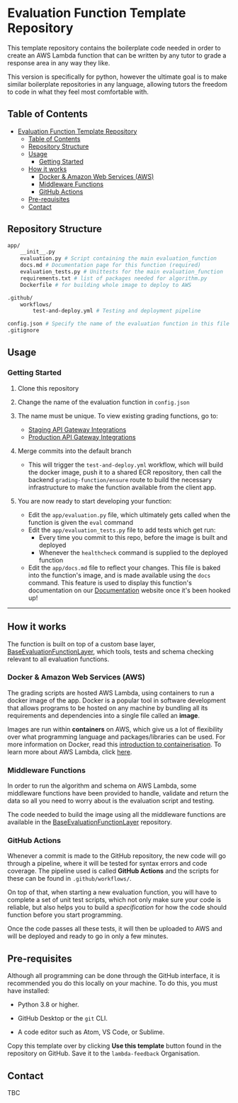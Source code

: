 # Evaluation Function Template Repository

This template repository contains the boilerplate code needed in order to create an AWS Lambda function that can be written by any tutor to grade a response area in any way they like.

This version is specifically for python, however the ultimate goal is to make similar boilerplate repositories in any language, allowing tutors the freedom to code in what they feel most comfortable with.

## Table of Contents
- [Evaluation Function Template Repository](#evaluation-function-template-repository)
  - [Table of Contents](#table-of-contents)
  - [Repository Structure](#repository-structure)
  - [Usage](#usage)
    - [Getting Started](#getting-started)
  - [How it works](#how-it-works)
    - [Docker & Amazon Web Services (AWS)](#docker--amazon-web-services-aws)
    - [Middleware Functions](#middleware-functions)
    - [GitHub Actions](#github-actions)
  - [Pre-requisites](#pre-requisites)
  - [Contact](#contact)

## Repository Structure

```bash
app/
    __init__.py
    evaluation.py # Script containing the main evaluation_function
    docs.md # Documentation page for this function (required)
    evaluation_tests.py # Unittests for the main evaluation_function
    requirements.txt # list of packages needed for algorithm.py
    Dockerfile # for building whole image to deploy to AWS

.github/
    workflows/
        test-and-deploy.yml # Testing and deployment pipeline

config.json # Specify the name of the evaluation function in this file
.gitignore
```

## Usage

### Getting Started

1. Clone this repository
2. Change the name of the evaluation function in `config.json`
3. The name must be unique. To view existing grading functions, go to:

   - [Staging API Gateway Integrations](https://eu-west-2.console.aws.amazon.com/apigateway/main/develop/integrations/attach?api=c1o0u8se7b&region=eu-west-2&routes=0xsoy4q)
   - [Production API Gateway Integrations](https://eu-west-2.console.aws.amazon.com/apigateway/main/develop/integrations/attach?api=cttolq2oph&integration=qpbgva8&region=eu-west-2&routes=0xsoy4q)

4. Merge commits into the default branch
   - This will trigger the `test-and-deploy.yml` workflow, which will build the docker image, push it to a shared ECR repository, then call the backend `grading-function/ensure` route to build the necessary infrastructure to make the function available from the client app.

5. You are now ready to start developing your function:
   
   - Edit the `app/evaluation.py` file, which ultimately gets called when the function is given the `eval` command
   - Edit the `app/evaluation_tests.py` file to add tests which get run:
       - Every time you commit to this repo, before the image is built and deployed 
       - Whenever the `healthcheck` command is supplied to the deployed function
   - Edit the `app/docs.md` file to reflect your changes. This file is baked into the function's image, and is made available using the `docs` command. This feature is used to display this function's documentation on our [Documentation](https://lambda-feedback.github.io/Documentation/) website once it's been hooked up!

---

## How it works

The function is built on top of a custom base layer, [BaseEvaluationFunctionLayer](https://github.com/lambda-feedback/BaseEvalutionFunctionLayer), which tools, tests and schema checking relevant to all evaluation functions.

### Docker & Amazon Web Services (AWS)

The grading scripts are hosted AWS Lambda, using containers to run a docker image of the app. Docker is a popular tool in software development that allows programs to be hosted on any machine by bundling all its requirements and dependencies into a single file called an **image**.

Images are run within **containers** on AWS, which give us a lot of flexibility over what programming language and packages/libraries can be used. For more information on Docker, read this [introduction to containerisation](https://www.freecodecamp.org/news/a-beginner-friendly-introduction-to-containers-vms-and-docker-79a9e3e119b/). To learn more about AWS Lambda, click [here](https://geekflare.com/aws-lambda-for-beginners/).

### Middleware Functions
In order to run the algorithm and schema on AWS Lambda, some middleware functions have been provided to handle, validate and return the data so all you need to worry about is the evaluation script and testing.

The code needed to build the image using all the middleware functions are available in the [BaseEvaluationFunctionLayer](https://github.com/lambda-feedback/BaseEvalutionFunctionLayer) repository.

### GitHub Actions
Whenever a commit is made to the GitHub repository, the new code will go through a pipeline, where it will be tested for syntax errors and code coverage. The pipeline used is called **GitHub Actions** and the scripts for these can be found in `.github/workflows/`.

On top of that, when starting a new evaluation function, you will have to complete a set of unit test scripts, which not only make sure your code is reliable, but also helps you to build a _specification_ for how the code should function before you start programming.

Once the code passes all these tests, it will then be uploaded to AWS and will be deployed and ready to go in only a few minutes.

## Pre-requisites
Although all programming can be done through the GitHub interface, it is recommended you do this locally on your machine. To do this, you must have installed:

- Python 3.8 or higher.

- GitHub Desktop or the `git` CLI.

- A code editor such as Atom, VS Code, or Sublime.

Copy this template over by clicking **Use this template** button found in the repository on GitHub. Save it to the `lambda-feedback` Organisation.

## Contact

TBC
